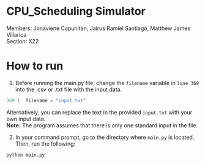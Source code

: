# CPU_Scheduling Simulator
Members: Jonaviene Capunitan, Jairus Ramiel Santiago, Matthew James Villarica <br />
Section: X22

# How to run

1. Before running the main.py file, change the `filename` variable in `line 369` into the .csv or .txt file with the input data.
```python
369 |  filename = "input.txt"

```
  Alternatively, you can replace the text in the provided `input.txt` with your own input data. <br />
  **Note:** The program assumes that there is only one standard input in the file.
  
2. In your command prompt, go to the directory where `main.py` is located. Then, run the following:
```
python main.py
```
